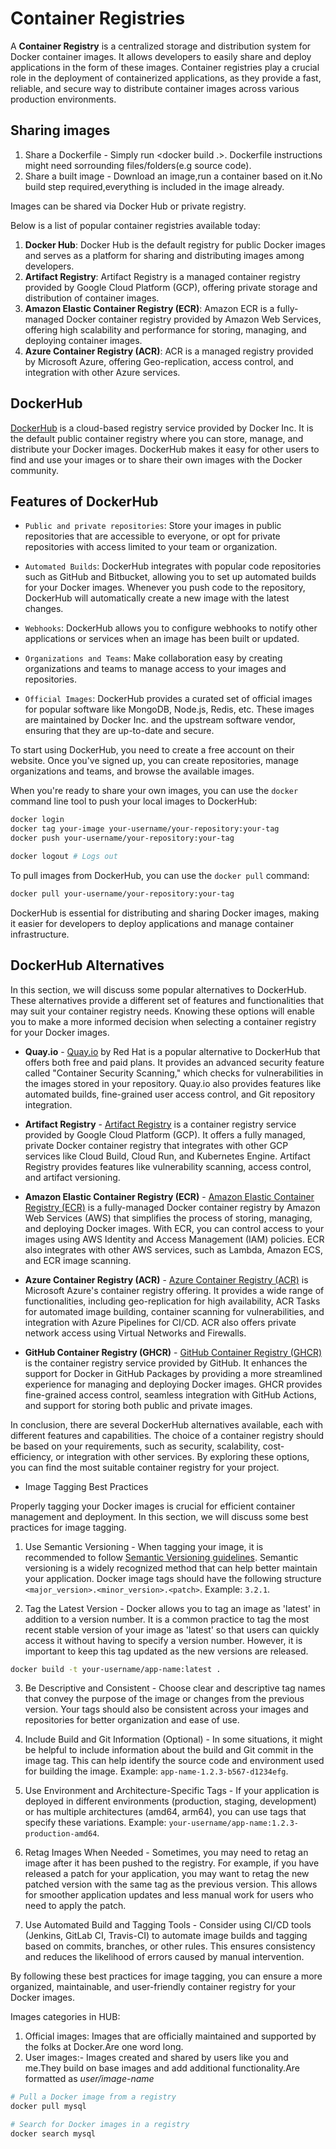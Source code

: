 # Container Registries

A **Container Registry** is a centralized storage and distribution system for Docker container images. It allows developers to easily share and deploy applications in the form of these images. Container registries play a crucial role in the deployment of containerized applications, as they provide a fast, reliable, and secure way to distribute container images across various production environments.


## Sharing images

1. Share a Dockerfile - Simply run <docker build .>. Dockerfile instructions might need sorrounding files/folders(e.g source code).
2. Share a built image - Download an image,run a container based on it.No build step required,everything is included in the image already.

Images can be shared via Docker Hub or private registry.

Below is a list of popular container registries available today:

1. **Docker Hub**: Docker Hub is the default registry for public Docker images and serves as a platform for sharing and distributing images among developers.
2. **Artifact Registry**: Artifact Registry is a managed container registry provided by Google Cloud Platform (GCP), offering private storage and distribution of container images.
3. **Amazon Elastic Container Registry (ECR)**: Amazon ECR is a fully-managed Docker container registry provided by Amazon Web Services, offering high scalability and performance for storing, managing, and deploying container images.
4. **Azure Container Registry (ACR)**: ACR is a managed registry provided by Microsoft Azure, offering Geo-replication, access control, and integration with other Azure services.

## DockerHub

[DockerHub](https://hub.docker.com/) is a cloud-based registry service provided by Docker Inc. It is the default public container registry where you can store, manage, and distribute your Docker images. DockerHub makes it easy for other users to find and use your images or to share their own images with the Docker community.

## Features of DockerHub

- `Public and private repositories`: Store your images in public repositories that are accessible to everyone, or opt for private repositories with access limited to your team or organization.

- `Automated Builds`: DockerHub integrates with popular code repositories such as GitHub and Bitbucket, allowing you to set up automated builds for your Docker images. Whenever you push code to the repository, DockerHub will automatically create a new image with the latest changes.

- `Webhooks`: DockerHub allows you to configure webhooks to notify other applications or services when an image has been built or updated.

- `Organizations and Teams`: Make collaboration easy by creating organizations and teams to manage access to your images and repositories.

- `Official Images`: DockerHub provides a curated set of official images for popular software like MongoDB, Node.js, Redis, etc. These images are maintained by Docker Inc. and the upstream software vendor, ensuring that they are up-to-date and secure.

To start using DockerHub, you need to create a free account on their website. Once you've signed up, you can create repositories, manage organizations and teams, and browse the available images.

When you're ready to share your own images, you can use the `docker` command line tool to push your local images to DockerHub:

```bash
docker login
docker tag your-image your-username/your-repository:your-tag
docker push your-username/your-repository:your-tag

docker logout # Logs out
```

To pull images from DockerHub, you can use the `docker pull` command:

```bash
docker pull your-username/your-repository:your-tag
```

DockerHub is essential for distributing and sharing Docker images, making it easier for developers to deploy applications and manage container infrastructure.

## DockerHub Alternatives

In this section, we will discuss some popular alternatives to DockerHub. These alternatives provide a different set of features and functionalities that may suit your container registry needs. Knowing these options will enable you to make a more informed decision when selecting a container registry for your Docker images.

- **Quay.io** - [Quay.io](https://quay.io/) by Red Hat is a popular alternative to DockerHub that offers both free and paid plans. It provides an advanced security feature called "Container Security Scanning," which checks for vulnerabilities in the images stored in your repository. Quay.io also provides features like automated builds, fine-grained user access control, and Git repository integration.

- **Artifact Registry** - [Artifact Registry](https://cloud.google.com/artifact-registry) is a container registry service provided by Google Cloud Platform (GCP). It offers a fully managed, private Docker container registry that integrates with other GCP services like Cloud Build, Cloud Run, and Kubernetes Engine. Artifact Registry provides features like vulnerability scanning, access control, and artifact versioning.

- **Amazon Elastic Container Registry (ECR)** - [Amazon Elastic Container Registry (ECR)](https://aws.amazon.com/ecr/) is a fully-managed Docker container registry by Amazon Web Services (AWS) that simplifies the process of storing, managing, and deploying Docker images. With ECR, you can control access to your images using AWS Identity and Access Management (IAM) policies. ECR also integrates with other AWS services, such as Lambda, Amazon ECS, and ECR image scanning.

- **Azure Container Registry (ACR)** - [Azure Container Registry (ACR)](https://azure.microsoft.com/en-us/services/container-registry/) is Microsoft Azure's container registry offering. It provides a wide range of functionalities, including geo-replication for high availability, ACR Tasks for automated image building, container scanning for vulnerabilities, and integration with Azure Pipelines for CI/CD. ACR also offers private network access using Virtual Networks and Firewalls.

- **GitHub Container Registry (GHCR)** - [GitHub Container Registry (GHCR)](https://docs.github.com/en/packages/guides/about-github-container-registry) is the container registry service provided by GitHub. It enhances the support for Docker in GitHub Packages by providing a more streamlined experience for managing and deploying Docker images. GHCR provides fine-grained access control, seamless integration with GitHub Actions, and support for storing both public and private images.

In conclusion, there are several DockerHub alternatives available, each with different features and capabilities. The choice of a container registry should be based on your requirements, such as security, scalability, cost-efficiency, or integration with other services. By exploring these options, you can find the most suitable container registry for your project.

- Image Tagging Best Practices

Properly tagging your Docker images is crucial for efficient container management and deployment. In this section, we will discuss some best practices for image tagging.

1. Use Semantic Versioning - When tagging your image, it is recommended to follow [Semantic Versioning guidelines](https://semver.org/). Semantic versioning is a widely recognized method that can help better maintain your application. Docker image tags should have the following structure `<major_version>.<minor_version>.<patch>`. Example: `3.2.1`.

2. Tag the Latest Version - Docker allows you to tag an image as 'latest' in addition to a version number. It is a common practice to tag the most recent stable version of your image as 'latest' so that users can quickly access it without having to specify a version number. However, it is important to keep this tag updated as the new versions are released.

```sh
docker build -t your-username/app-name:latest .
```

3. Be Descriptive and Consistent - Choose clear and descriptive tag names that convey the purpose of the image or changes from the previous version. Your tags should also be consistent across your images and repositories for better organization and ease of use.

4. Include Build and Git Information (Optional) - In some situations, it might be helpful to include information about the build and Git commit in the image tag. This can help identify the source code and environment used for building the image. Example: `app-name-1.2.3-b567-d1234efg`.

5. Use Environment and Architecture-Specific Tags - If your application is deployed in different environments (production, staging, development) or has multiple architectures (amd64, arm64), you can use tags that specify these variations. Example: `your-username/app-name:1.2.3-production-amd64`.

6. Retag Images When Needed - Sometimes, you may need to retag an image after it has been pushed to the registry. For example, if you have released a patch for your application, you may want to retag the new patched version with the same tag as the previous version. This allows for smoother application updates and less manual work for users who need to apply the patch.

7. Use Automated Build and Tagging Tools - Consider using CI/CD tools (Jenkins, GitLab CI, Travis-CI) to automate image builds and tagging based on commits, branches, or other rules. This ensures consistency and reduces the likelihood of errors caused by manual intervention.

By following these best practices for image tagging, you can ensure a more organized, maintainable, and user-friendly container registry for your Docker images.

Images categories in HUB:

1. Official images: Images that are officially maintained and supported by the folks at Docker.Are one word long.
2. User images:- Images created and shared by users like you and me.They build on base images and add additional functionality.Are formatted as *user/image-name*


```bash
# Pull a Docker image from a registry
docker pull mysql

# Search for Docker images in a registry
docker search mysql
```
